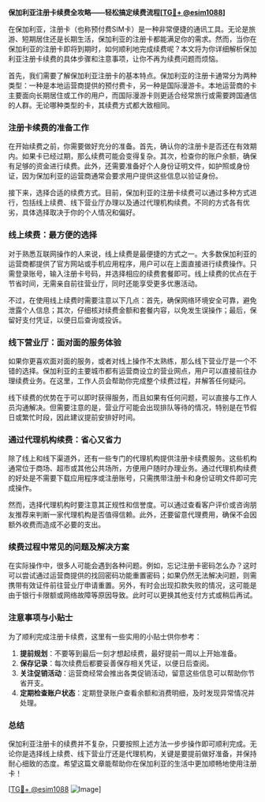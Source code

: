 **保加利亚注册卡续费全攻略——轻松搞定续费流程[[TG💪+ @esim1088](https://t.me/s/esim1088)]**

在保加利亚，注册卡（也称预付费SIM卡）是一种非常便捷的通讯工具。无论是旅游、短期居住还是长期生活，保加利亚的注册卡都能满足你的需求。然而，当你在保加利亚的注册卡即将到期时，如何顺利地完成续费呢？本文将为你详细解析保加利亚注册卡续费的具体步骤和注意事项，让你不再为续费问题而烦恼。

首先，我们需要了解保加利亚注册卡的基本特点。保加利亚的注册卡通常分为两种类型：一种是本地运营商提供的预付费卡，另一种是国际漫游卡。本地运营商的卡主要面向长期居住或工作的用户，而国际漫游卡则更适合经常旅行或需要跨国通信的人群。无论哪种类型的卡，其续费方式都大致相同。

### 注册卡续费的准备工作

在开始续费之前，你需要做好充分的准备。首先，确认你的注册卡是否还在有效期内。如果卡已经过期，那么续费可能会变得复杂。其次，检查你的账户余额，确保有足够的资金进行续费。此外，还需要准备好个人身份证明文件，如护照或身份证，因为保加利亚的运营商通常会要求用户提供这些信息以验证身份。

接下来，选择合适的续费方式。目前，保加利亚的注册卡续费可以通过多种方式进行，包括线上续费、线下营业厅办理以及通过代理机构续费。不同的方式各有优劣，具体选择取决于你的个人情况和偏好。

### 线上续费：最方便的选择

对于熟悉互联网操作的人来说，线上续费是最便捷的方式之一。大多数保加利亚的运营商都提供了官方网站或手机应用程序，用户可以在上面直接进行续费操作。只需登录账号，输入注册卡号码，并选择相应的续费套餐即可。线上续费的优点在于节省时间，无需亲自前往营业厅，同时还能享受更多优惠活动。

不过，在使用线上续费时需要注意以下几点：首先，确保网络环境安全可靠，避免泄露个人信息；其次，仔细核对续费金额和套餐内容，以免发生误操作；最后，保留好支付凭证，以便日后查询或投诉。

### 线下营业厅：面对面的服务体验

如果你更喜欢面对面的服务，或者对线上操作不太熟练，那么线下营业厅是一个不错的选择。保加利亚的主要城市都有运营商设立的营业网点，用户可以直接前往办理续费业务。在这里，工作人员会帮助你完成整个续费过程，并解答任何疑问。

线下续费的优势在于可以即时获得服务，而且如果有任何问题，可以直接与工作人员沟通解决。但需要注意的是，营业厅可能会出现排队等待的情况，特别是在节假日或繁忙时段，因此建议提前安排好时间。

### 通过代理机构续费：省心又省力

除了线上和线下渠道外，还有一些专门的代理机构提供注册卡续费服务。这些机构通常位于商场、超市或其他公共场所，方便用户随时办理业务。通过代理机构续费的好处是不需要下载应用程序或注册账号，只需携带注册卡和身份证明文件即可完成操作。

然而，选择代理机构时要注意其正规性和信誉度。可以通过查看客户评价或咨询朋友推荐来判断一家代理机构是否值得信赖。此外，还要留意代理费用，确保不会因额外收费而造成不必要的支出。

### 续费过程中常见的问题及解决方案

在实际操作中，很多人可能会遇到各种问题。例如，忘记注册卡密码怎么办？这时可以尝试通过运营商提供的找回密码功能重置密码；如果仍然无法解决问题，则需携带有效证件前往营业厅申请重置。另外，有时会出现扣款失败的情况，这可能是由于银行卡限额或网络故障等原因导致。此时可以更换其他支付方式或稍后再试。

### 注意事项与小贴士

为了顺利完成注册卡续费，这里有一些实用的小贴士供你参考：

1. **提前规划**：不要等到最后一刻才想起续费，最好提前一周以上开始准备。
2. **保存记录**：每次续费后都要妥善保存相关凭证，以便日后查阅。
3. **关注促销活动**：运营商经常会推出各类促销活动，留意这些信息可以帮助你节省开支。
4. **定期检查账户状态**：定期登录账户查看余额和消费明细，及时发现异常情况并处理。

### 总结

保加利亚注册卡的续费并不复杂，只要按照上述方法一步步操作即可顺利完成。无论你是选择线上续费、线下营业厅还是代理机构，关键是要提前做好准备，并保持耐心细致的态度。希望这篇文章能帮助你在保加利亚的生活中更加顺畅地使用注册卡！

[[TG💪+ @esim1088](https://t.me/s/esim1088) ![Image](https://i.postimg.cc/4NQfJmqS/Snipaste-2025-05-13-00-14-12.png)]